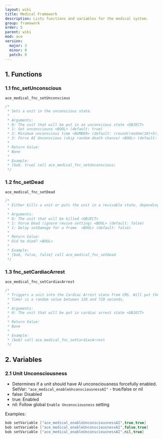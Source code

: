```yaml
---
layout: wiki
title: Medical Framework
description: Lists functions and variables for the medical system.
group: framework
order: 5
parent: wiki
mod: ace
version:
  major: 3
  minor: 0
  patch: 0
---
```

## 1. Functions

### 1.1 fnc_setUnconscious

`ace_medical_fnc_setUnconscious`

```cpp
/*
 * Sets a unit in the unconscious state.
 *
 * Arguments:
 * 0: The unit that will be put in an unconscious state <OBJECT>
 * 1: Set unconsciouns <BOOL> (default: true)
 * 2: Minimum unconscious time <NUMBER> (default: (round(random(10)+5)))
 * 3: Force AI Unconscious (skip random death chance) <BOOL> (default: false)
 *
 * Return Value:
 * None
 *
 * Example:
 * [bob, true] call ace_medical_fnc_setUnconscious;
 */
```

### 1.2 fnc_setDead

`ace_medical_fnc_setDead`

```cpp
/*
 * Either kills a unit or puts the unit in a revivable state, depending on the settings.
 *
 * Arguments:
 * 0: The unit that will be killed <OBJECT>
 * 1: Force Dead (ignore revive setting) <BOOL> (default: false)
 * 1: Delay setDamage for a frame  <BOOL> (default: false)
 *
 * Return Value:
 * Did he died? <BOOL>
 *
 * Example:
 * [bob, false, false] call ace_medical_fnc_setDead
 */
```

### 1.3 fnc_setCardiacArrest

`ace_medical_fnc_setCardiacArrest`

```cpp
/*
 * Triggers a unit into the Cardiac Arrest state from CMS. Will put the unit in an unconscious state and run a countdown timer until unit dies.
 * Timer is a random value between 120 and 720 seconds.
 *
 * Arguments:
 * 0: The unit that will be put in cardiac arrest state <OBJECT>
 *
 * Return Value:
 * None
 *
 * Example:
 * [bob] call ace_medical_fnc_setCardiacArrest
 */
```


## 2. Variables

### 2.1 Unit Unconsciousness

- Determines if a unit should have AI unconsciousness forcefully enabled.
SetVar: `"ace_medical_enableUnconsciousnessAI"` - true/false or nil
- false: Disabled
- true: Enabled
- nil: Follow global `Enable Unconsciousness` setting

Examples:
```cpp
bob setVariable ["ace_medical_enableUnconsciousnessAI",true,true]
bob setVariable ["ace_medical_enableUnconsciousnessAI",false,true]
bob setVariable ["ace_medical_enableUnconsciousnessAI",nil,true]
```
